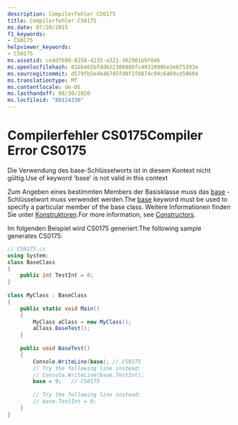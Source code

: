 ```yaml
---
description: Compilerfehler CS0175
title: Compilerfehler CS0175
ms.date: 07/20/2015
f1_keywords:
- CS0175
helpviewer_keywords:
- CS0175
ms.assetid: cedd769d-8258-4235-a321-362981b9f84b
ms.openlocfilehash: 81bb465bfdd622388888fc4931090be3e6f5393e
ms.sourcegitcommit: d579fb5e4b46745fd0f1f8874c94c6469ce58604
ms.translationtype: MT
ms.contentlocale: de-DE
ms.lasthandoff: 08/30/2020
ms.locfileid: "89124330"
---
```

# <a name="compiler-error-cs0175"></a><span data-ttu-id="7fd3f-103">Compilerfehler CS0175</span><span class="sxs-lookup"><span data-stu-id="7fd3f-103">Compiler Error CS0175</span></span>
<span data-ttu-id="7fd3f-104">Die Verwendung des base-Schlüsselworts ist in diesem Kontext nicht gültig.</span><span class="sxs-lookup"><span data-stu-id="7fd3f-104">Use of keyword 'base' is not valid in this context</span></span>  
  
 <span data-ttu-id="7fd3f-105">Zum Angeben eines bestimmten Members der Basisklasse muss das [base](../language-reference/keywords/base.md) -Schlüsselwort muss verwendet werden.</span><span class="sxs-lookup"><span data-stu-id="7fd3f-105">The [base](../language-reference/keywords/base.md) keyword must be used to specify a particular member of the base class.</span></span> <span data-ttu-id="7fd3f-106">Weitere Informationen finden Sie unter [Konstruktoren](../programming-guide/classes-and-structs/constructors.md).</span><span class="sxs-lookup"><span data-stu-id="7fd3f-106">For more information, see [Constructors](../programming-guide/classes-and-structs/constructors.md).</span></span>  
  
 <span data-ttu-id="7fd3f-107">Im folgenden Beispiel wird CS0175 generiert:</span><span class="sxs-lookup"><span data-stu-id="7fd3f-107">The following sample generates CS0175:</span></span>  
  
```csharp  
// CS0175.cs  
using System;  
class BaseClass  
{  
    public int TestInt = 0;  
}  
  
class MyClass : BaseClass  
{  
    public static void Main()  
    {  
        MyClass aClass = new MyClass();  
        aClass.BaseTest();  
    }  
  
    public void BaseTest()  
    {  
        Console.WriteLine(base); // CS0175  
        // Try the following line instead:  
        // Console.WriteLine(base.TestInt);  
        base = 9;   // CS0175  
  
        // Try the following line instead:  
        // base.TestInt = 9;  
    }  
}  
```

